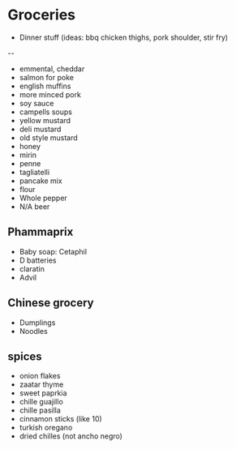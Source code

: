 # Groceries

- Dinner stuff (ideas: bbq chicken thighs, pork shoulder, stir fry)

--

- emmental, cheddar
- salmon for poke
- english muffins
- more minced pork
- soy sauce
- campells soups
- yellow mustard
- deli mustard
- old style mustard
- honey
- mirin
- penne
- tagliatelli
- pancake mix
- flour
- Whole pepper
- N/A beer

## Phammaprix

- Baby soap: Cetaphil
- D batteries
- claratin
- Advil

## Chinese grocery

- Dumplings
- Noodles

## spices

- onion flakes
- zaatar thyme
- sweet paprkia
- chille guajillo
- chille pasilla
- cinnamon sticks (like 10)
- turkish oregano
- dried chilles (not ancho negro)
